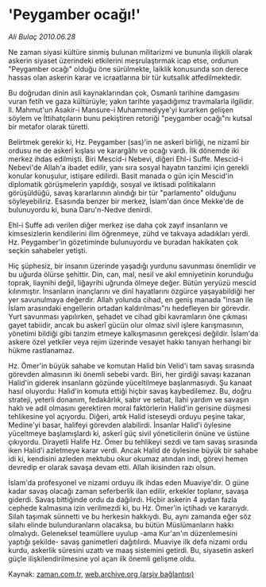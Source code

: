 # 'Peygamber ocağı!'

*Ali Bulaç 2010.06.28*

<td class="columnist-detail">
<p>Ne zaman siyasi kültüre sinmiş bulunan militarizmi ve bununla ilişkili olarak askerin siyaset üzerindeki etkilerini meşrulaştırmak icap etse, ordunun "Peygamber ocağı" olduğu öne sürülmekte, laiklik konusunda son derece hassas olan askerin karar ve icraatlarına bir tür kutsallık atfedilmektedir.</p>
<p>
<div id="haberMetinDiv">
<p>Bu doğrudan dinin asli kaynaklarından çok, Osmanlı tarihine damgasını vuran fetih ve gaza kültürüyle; yakın tarihte yaşadığımız travmalarla ilgilidir. ll. Mahmut'un Asakir-i Mansure-i Muhammediyye'yi kurarken gelişen söylem ve İttihatçıların bunu pekiştiren retoriği "peygamber ocağı"nı kutsal bir metafor olarak türetti.
<p>Belirtmek gerekir ki, Hz. Peygamber (sas)'in ne askerî birliği, ne nizamî bir ordusu ne de askerî kışlası ve karargâhı ve ocağı vardı. İlk dönemde iki merkez ihdas edilmişti. Biri Mescid-i Nebevi, diğeri Ehl-i Suffe. Mescid-i Nebevi'de Allah'a ibadet edilir, yanı sıra sosyal hayatın tanzimi için gerekli konular konuşulur, istişare edilirdi. Basit manada o gün için Mescid'in diplomatik görüşmelerin yapıldığı, sosyal ve iktisadi politikaların görüşüldüğü, savaş kararlarının alındığı bir tür "parlamento" olduğunu söyleyebiliriz. Esasında benzer bir merkez, İslam'dan önce Mekke'de de bulunuyordu ki, buna Daru'n-Nedve denirdi.
<p>Ehl-i Suffe adı verilen diğer merkez ise daha çok zayıf insanların ve kimsesizlerin kendilerini ilim öğrenmeye, zühd ve takvaya adadıkları yerdi. Hz. Peygamber'in gözetiminde bulunuyordu ve buradan hakikaten çok seçkin sahabeler yetişti.
<p>Hiç şüphesiz, bir insanın üzerinde yaşadığı yurdunu savunması önemlidir ve bu uğurda ölürse şehittir. Din, can, mal, nesil ve akıl emniyetinin korunduğu toprak, liaynihi değil, liğayrihi uğrunda ölmeye değer. Bütün yeryüzü mescid kılınmıştır. İnsanların inançlarını ve dinî hayatlarını özgürce yaşayabildiği her yer savunulmaya değerdir. Allah yolunda cihad, en geniş manada "insan ile İslam arasındaki engellerin ortadan kaldırılması"nı hedefleyen bir görevdir. Yurt savunması yapılırken, şehadet ve cihad gibi kavramların öne çıkması gayet tabiidir, ancak bu askerî gücün olur olmaz sivil işlere karışmasının, yönetimi bildiği gibi tanzim etmeye kalkışmasının gerekçesi değildir. İslam'da askere özel yetkiler veya rejim üzerinde vesayet hakkı tanıyan herhangi bir hükme rastlanamaz.
<p>Hz. Ömer'in büyük sahabe ve komutan Halid bin Velid'i tam savaş sırasında görevden almasının iki önemli sebebi vardı. Biri, her girdiği savaşı kazanan Halid'in giderek insanların gözünde yüceltilmeye başlanmasıydı. Şu kanaat hasıl oluyordu: Halid'in komuta ettiği hiçbir savaş kaybedilemez. Bu, doğru strateji, yeterli donanım, fedakârlık, sabır ve sebat, İlahi yardım ve savaşın haklı ve adil olmasını gerektiren moral faktörlerin Halid'in gerisine düşmesi tehlikesine yol açıyordu. Diğeri, artık Halid isteseydi orduyu peşine takar, Medine'yi basar, halifeyi görevden alabilirdi. İnsanlar Halid'i öylesine yüceltmeye başlamışlardı ki, askerî güç sivil yöneticilerin önüne ve üstüne çıkıyordu. Dirayetli Halife Hz. Ömer bu tehlikeyi sezdi ve tam savaş sırasında iken Halid'i azletmeye karar verdi. Ancak Halid de öylesine büyük bir sahabe idi ki, kendisini azleden mektubu okur okumaz atından indi, görevi hemen devredip er olarak savaşa devam etti. Allah ikisinden razı olsun.
<p>İslam'da profesyonel ve nizami orduyu ilk ihdas eden Muaviye'dir. O güne kadar savaş olacağı zaman seferberlik ilan edilir, erkekler toplanır, savaşa giderdi. Savaş bittiğinde ordu da dağılırdı. Hiçbir askerin 4 aydan fazla cephede kalmasına izin verilmezdi ki, bu Hz. Ömer'in içtihadı ve kararıydı. Silah taşımak sünnetti ve bu herkesin hakkıydı. Bu, aynı zamanda eğer söz silahı elinde bulunduranların olacaksa, bu bütün Müslümanların hakkı olmalıydı. Geleneksel teamüllere uyulup -ama Kur'an'ın düzenlemesini yaptığı şekilde- savaş ganimetleri dağıtılırdı. Muaviye ilk defa nizami ordu kurdu, askerlik süresini uzattı ve maaş sistemini getirdi. Bu, siyasetin askerî güçle ilişkilendirilmesine yol açan ilk önemli gelişme oldu. </p></p></p></p></p></p></div>
</p>
<a href="http://web.archive.org/web/20110107110021/mailto:a.bulac@zaman.com.tr">
</a></td>

Kaynak: [zaman.com.tr](http://zaman.com.tr/yazar.do?yazino=1000271), [web.archive.org (arşiv bağlantısı)](http://web.archive.org/web/20110107110021/http://www.zaman.com.tr/yazar.do?yazino=1000271)
